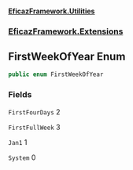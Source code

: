 #### [EficazFramework.Utilities](EficazFrameworkUtilities.md 'EficazFramework Utilities')
### [EficazFramework.Extensions](EficazFrameworkUtilities.md#EficazFramework.Extensions 'EficazFramework.Extensions')

## FirstWeekOfYear Enum

```csharp
public enum FirstWeekOfYear
```
### Fields

<a name='EficazFramework.Extensions.FirstWeekOfYear.FirstFourDays'></a>

`FirstFourDays` 2

<a name='EficazFramework.Extensions.FirstWeekOfYear.FirstFullWeek'></a>

`FirstFullWeek` 3

<a name='EficazFramework.Extensions.FirstWeekOfYear.Jan1'></a>

`Jan1` 1

<a name='EficazFramework.Extensions.FirstWeekOfYear.System'></a>

`System` 0
